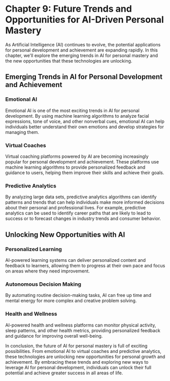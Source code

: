 Chapter 9: Future Trends and Opportunities for AI-Driven Personal Mastery
=========================================================================

As Artificial Intelligence (AI) continues to evolve, the potential applications for personal development and achievement are expanding rapidly. In this chapter, we'll explore the emerging trends in AI for personal mastery and the new opportunities that these technologies are unlocking.

Emerging Trends in AI for Personal Development and Achievement
--------------------------------------------------------------

### Emotional AI

Emotional AI is one of the most exciting trends in AI for personal development. By using machine learning algorithms to analyze facial expressions, tone of voice, and other nonverbal cues, emotional AI can help individuals better understand their own emotions and develop strategies for managing them.

### Virtual Coaches

Virtual coaching platforms powered by AI are becoming increasingly popular for personal development and achievement. These platforms use machine learning algorithms to provide personalized feedback and guidance to users, helping them improve their skills and achieve their goals.

### Predictive Analytics

By analyzing large data sets, predictive analytics algorithms can identify patterns and trends that can help individuals make more informed decisions about their personal and professional lives. For example, predictive analytics can be used to identify career paths that are likely to lead to success or to forecast changes in industry trends and consumer behavior.

Unlocking New Opportunities with AI
-----------------------------------

### Personalized Learning

AI-powered learning systems can deliver personalized content and feedback to learners, allowing them to progress at their own pace and focus on areas where they need improvement.

### Autonomous Decision Making

By automating routine decision-making tasks, AI can free up time and mental energy for more complex and creative problem solving.

### Health and Wellness

AI-powered health and wellness platforms can monitor physical activity, sleep patterns, and other health metrics, providing personalized feedback and guidance for improving overall well-being.

In conclusion, the future of AI for personal mastery is full of exciting possibilities. From emotional AI to virtual coaches and predictive analytics, these technologies are unlocking new opportunities for personal growth and achievement. By embracing these trends and exploring new ways to leverage AI for personal development, individuals can unlock their full potential and achieve greater success in all areas of life.

